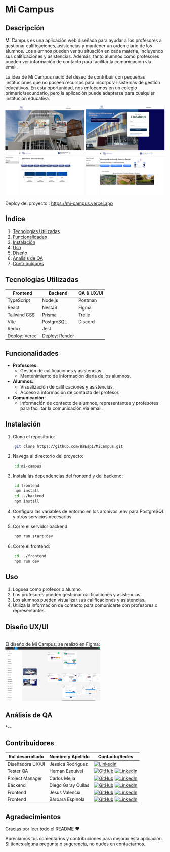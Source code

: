 # Mi Campus

## Descripción

Mi Campus es una aplicación web diseñada para ayudar a los profesores a gestionar calificaciones, asistencias y mantener un orden diario de los alumnos. Los alumnos pueden ver su situación en cada materia, incluyendo sus calificaciones y asistencias. Además, tanto alumnos como profesores pueden ver información de contacto para facilitar la comunicación vía email.

La idea de Mi Campus nació del deseo de contribuir con pequeñas instituciones que no poseen recursos para incorporar sistemas de gestión educativos. En esta oportunidad, nos enfocamos en un colegio primario/secundario, pero la aplicación puede adaptarse para cualquier institución educativa.<br/>

<div >
<img src="Frontend\src\Imagenes\screens\LP-screen.png" alt="screen-LP" width="250"/>
<img src="Frontend\src\Imagenes\screens\Login-screen.png" alt="screen-Login" width="250"/>
<img src="Frontend\src\Imagenes\screens\DashAlumno.png" alt="screen-Dashboard" width="250"/>
<img src="Frontend\src\Imagenes\screens\DashProfesor.png" alt="screen-Dashboard" width="250"/>
</div>

Deploy del proyecto : https://mi-campus.vercel.app

## Índice

1. [Tecnologías Utilizadas](#tecnologías-utilizadas)
2. [Funcionalidades](#funcionalidades)
3. [Instalación](#instalación)
4. [Uso](#uso)
5. [Diseño](#diseño)
6. [Análisis de QA](#análisis-de-qa)
7. [Contribuidores](#contribuidores)


## Tecnologías Utilizadas

| Frontend              | Backend              |  QA & UX/UI          |
|-----------------------|----------------------|----------------------|
| TypeScript            | Node.js              | Postman              |
| React                 | NestJS               | Figma                |
| Tailwind CSS          | Prisma               | Trello               |
| Vite                  | PostgreSQL           | Discord              |
| Redux                 | Jest     | |
| Deploy:  Vercel        | Deploy:  Render       | |


## Funcionalidades

- **Profesores:**
  - Gestión de calificaciones y asistencias.
  - Mantenimiento de información diaria de los alumnos.
- **Alumnos:**
  - Visualización de calificaciones y asistencias.
  - Acceso a información de contacto del profesor.
- **Comunicación:**
  - Información de contacto de alumnos, representantes y profesores para facilitar la comunicación vía email.

## Instalación

1. Clona el repositorio:

```bash
    git clone https://github.com/BaEsp1/MiCampus.git
   ```

2. Navega al directorio del proyecto:

```bash
    cd mi-campus
```

3. Instala las dependencias del frontend y del backend:

```bash
    cd frontend
    npm install
    cd ../backend
    npm install
```
4. Configura las variables de entorno en los archivos .env para PostgreSQL y otros servicios necesarios.

5. Corre el servidor backend:
```bash
    npm run start:dev
```
6. Corre el frontend:
```bash
    cd ../frontend
    npm run dev
```

## Uso
1. Loguea como profesor o alumno.
2. Los profesores pueden gestionar calificaciones y asistencias.
3. Los alumnos pueden visualizar sus calificaciones y asistencias.
4. Utiliza la información de contacto para comunicarte con profesores o representantes.

## Diseño UX/UI
<br/>
El diseño de Mi Campus, se realizó en Figma: <br/>
<a href="https://www.figma.com/design/iNBQBSb08kgN70DE5cfpAx/Untitled?node-id=0-1&t=xblrtJUiQn1K4Wcd-1" > <img src="Frontend\src\Imagenes\screens\FigmaScreen.png"  width="300"/></a>

## Análisis de QA
*--

## Contribuidores 


|  Rol desarrollado     | Nombre y Apellido     |  Contacto/Redes       |
|-----------------------|----------------------|----------------------|
| Diseñadora UX/UI     |Jessica Rodriguez      |    [![LinkedIn](https://img.shields.io/badge/LinkedIn-0A66C2?style=for-the-badge&logo=linkedin&logoColor=white)](https://www.linkedin.com/in/jessi-rod-vex)|
| Tester QA         | Hernan Esquivel   |  [![GitHub](https://img.shields.io/badge/GitHub-100000?style=for-the-badge&logo=github&logoColor=white)](https://github.com/hernan97carp) [![LinkedIn](https://img.shields.io/badge/LinkedIn-0A66C2?style=for-the-badge&logo=linkedin&logoColor=white)](https://www.linkedin.com/in/hernan-esquivel/) |
| Project Manager   | Carlos Mejia         |[![GitHub](https://img.shields.io/badge/GitHub-100000?style=for-the-badge&logo=github&logoColor=white)](https://github.com/CarlosMejia01) [![LinkedIn](https://img.shields.io/badge/LinkedIn-0A66C2?style=for-the-badge&logo=linkedin&logoColor=white)](https://www.linkedin.com/in/carlos-alberto-mejia-perez-683600206)|
| Backend           | Diego Garay Cullas        |[![GitHub](https://img.shields.io/badge/GitHub-100000?style=for-the-badge&logo=github&logoColor=white)](https://github.com/Dieguidev) [![LinkedIn](https://img.shields.io/badge/LinkedIn-0A66C2?style=for-the-badge&logo=linkedin&logoColor=white)](https://www.linkedin.com/in/dieguidev)|
| Frontend            | Jesus Valencia   |[![GitHub](https://img.shields.io/badge/GitHub-100000?style=for-the-badge&logo=github&logoColor=white)](https://github.com/g-susvs) [![LinkedIn](https://img.shields.io/badge/LinkedIn-0A66C2?style=for-the-badge&logo=linkedin&logoColor=white)](https://www.linkedin.com/in/jesus-guillermo-valencia-salvador)|
| Frontend       | Bárbara Espinola       |[![GitHub](https://img.shields.io/badge/GitHub-100000?style=for-the-badge&logo=github&logoColor=white)](https://github.com/BaEsp1) [![LinkedIn](https://img.shields.io/badge/LinkedIn-0A66C2?style=for-the-badge&logo=linkedin&logoColor=white)](https://www.linkedin.com/in/baesp/)|

## Agradecimientos

<p>Gracias por leer todo el README ♥</p>
<p>Apreciamos tus comentarios y contribuciones para mejorar esta aplicación. Si tienes alguna pregunta o sugerencia, no dudes en contactarnos.</p>
